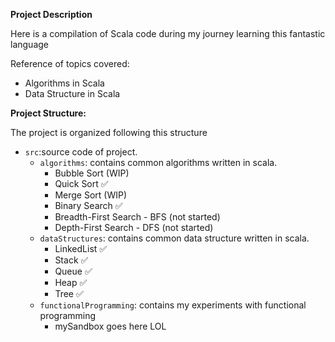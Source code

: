 **Project Description**

Here is a compilation of Scala code during my journey learning this fantastic language

Reference of topics covered:

- Algorithms in Scala
- Data Structure in Scala


**Project Structure:**

The project is organized following this structure

- `src`:source code of project.
    - `algorithms`: contains common algorithms written in scala.
        - Bubble Sort (WIP)
        - Quick Sort ✅
        - Merge Sort (WIP)
        - Binary Search ✅
        - Breadth-First Search - BFS (not started)
        - Depth-First Search - DFS  (not started)
    - `dataStructures`: contains common data structure written in scala.
        - LinkedList ✅
        - Stack ✅
        - Queue ✅
        - Heap ✅
        - Tree ✅
    - `functionalProgramming`: contains my experiments with functional programming
        - mySandbox goes here LOL
